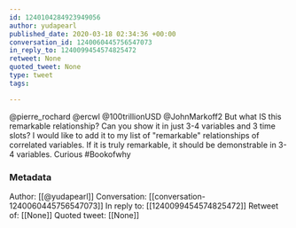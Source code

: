 ```yaml
---
id: 1240104284923949056
author: yudapearl
published_date: 2020-03-18 02:34:36 +00:00
conversation_id: 1240060445756547073
in_reply_to: 1240099454574825472
retweet: None
quoted_tweet: None
type: tweet
tags:

---
```


@pierre_rochard @ercwl @100trillionUSD @JohnMarkoff2 But what IS this remarkable relationship? Can you show it in just 3-4 variables and 3 time slots? I would like to add it to my list of "remarkable" relationships of correlated variables. If it is truly remarkable, it should be demonstrable in 3-4 variables. Curious #Bookofwhy

### Metadata

Author: [[@yudapearl]]
Conversation: [[conversation-1240060445756547073]]
In reply to: [[1240099454574825472]]
Retweet of: [[None]]
Quoted tweet: [[None]]
